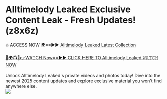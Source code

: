 # Alltimelody Leaked Exclusive Content Leak - Fresh Updates! (z8x6z)

🔥 ACCESS NOW 🌍==►► <a href="https://tinyurl.com/kvy9nzfs" rel="nofollow">Alltimelody Leaked Latest Collection</a>
<br><br>
[🔴🌍📺📱👉WA𝚃CH Now==►► CLICK HERE TO Alltimelody Leaked 𝚆𝙰𝚃𝙲𝙷 NOW](https://tinyurl.com/kvy9nzfs)
<br><br>
Unlock Alltimelody Leaked's private videos and photos today! Dive into the newest 2025 content updates and explore exclusive material you won’t find anywhere else.
<br>
<a href="https://tinyurl.com/kvy9nzfs" rel="nofollow" data-target="animated-image.originalLink"><img src="https://camo.githubusercontent.com/8a4f000d20f83aca3bf7ec5f350d767afa0574a8a352519fd8cfa583a6f93a33/68747470733a2f2f692e696d6775722e636f6d2f644a486b345a712e676966" data-canonical-src="https://i.imgur.com/dJHk4Zq.gif" style="max-width: 100%; display: inline-block;" data-target="animated-image.originalImage"></a>
<br>

